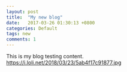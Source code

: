 ```yaml
---
layout: post
title:  "My new blog"
date:   2017-03-26 01:30:13 +0800
categories: Default
tags: new
comments: 1
---
```

This is my blog testing content.
https://i.loli.net/2018/03/23/5ab4f17c91877.jpg